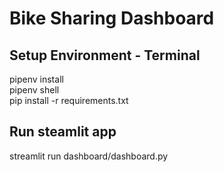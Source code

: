 # Bike Sharing Dashboard

## Setup Environment - Terminal
pipenv install  
pipenv shell  
pip install -r requirements.txt  

## Run steamlit app
streamlit run dashboard/dashboard.py
